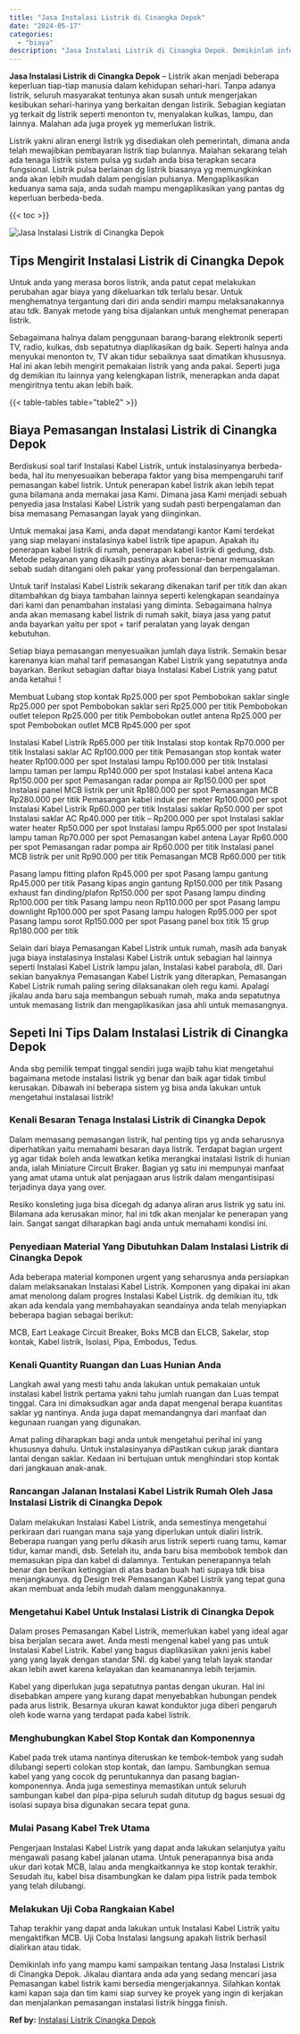 ```yaml
---
title: "Jasa Instalasi Listrik di Cinangka Depok"
date: "2024-05-17"
categories: 
  - "biaya"
description: "Jasa Instalasi Listrik di Cinangka Depok. Demikinlah info yang mampu kami sampaikan tentang Jasa Instalasi Listrik di Cinangka Depok. Jikalau diantara anda a..."
---
```


**Jasa Instalasi Listrik di Cinangka Depok** – Listrik akan menjadi beberapa keperluan tiap-tiap manusia dalam kehidupan sehari-hari. Tanpa adanya listrik, seluruh masyarakat tentunya akan susah untuk mengerjakan kesibukan sehari-harinya yang berkaitan dengan listirik. Sebagian kegiatan yg terkait dg listrik seperti menonton tv, menyalakan kulkas, lampu, dan lainnya. Malahan ada juga proyek yg memerlukan listrik.

Listrik yakni aliran energi listrik yg disediakan oleh pemerintah, dimana anda telah mewajibkan pembayaran listrik tiap bulannya. Malahan sekarang telah ada tenaga listrik sistem pulsa yg sudah anda bisa terapkan secara fungsional. Listrik pulsa berlainan dg listrik biasanya yg memungkinkan anda akan lebih mudah dalam pengisian pulsanya. Mengaplikasikan keduanya sama saja, anda sudah mampu mengaplikasikan yang pantas dg keperluan berbeda-beda.

{{< toc >}}

![Jasa Instalasi Listrik di Cinangka Depok](/images/instalasi-listrik-murah03.png)

## Tips Mengirit Instalasi Listrik di Cinangka Depok

Untuk anda yang merasa boros listrik, anda patut cepat melakukan perubahan agar biaya yang dikeluarkan tdk terlalu besar. Untuk menghematnya tergantung dari diri anda sendiri mampu melaksanakannya atau tdk. Banyak metode yang bisa dijalankan untuk menghemat penerapan listrik.

Sebagaimana halnya dalam penggunaan barang-barang elektronik seperti TV, radio, kulkas, dsb sepatutnya diaplikasikan dg baik. Seperti halnya anda menyukai menonton tv, TV akan tidur sebaiknya saat dimatikan khususnya. Hal ini akan lebih mengirit pemakaian listrik yang anda pakai. Seperti juga dg demikian itu lainnya yang kelengkapan listrik, menerapkan anda dapat mengiritnya tentu akan lebih baik.

{{< table-tables table="table2" >}}

## Biaya Pemasangan Instalasi Listrik di Cinangka Depok

Berdiskusi soal tarif Instalasi Kabel Listrik, untuk instalasinyanya berbeda-beda, hal itu menyesuaikan beberapa faktor yang bisa mempengaruhi tarif pemasangan kabel listrik. Untuk penerapan kabel listrik akan lebih tepat guna bilamana anda memakai jasa Kami. Dimana jasa Kami menjadi sebuah penyedia jasa Instalasi Kabel Listrik yang sudah pasti berpengalaman dan bisa memasang Pemasangan layak yang diinginkan.

Untuk memakai jasa Kami, anda dapat mendatangi kantor Kami terdekat yang siap melayani instalasinya kabel listrik tipe apapun. Apakah itu penerapan kabel listrik di rumah, penerapan kabel listrik di gedung, dsb. Metode pelayanan yang dikasih pastinya akan benar-benar memuaskan sebab sudah ditangani oleh pakar yang professional dan berpengalaman.

Untuk tarif Instalasi Kabel Listrik sekarang dikenakan tarif per titik dan akan ditambahkan dg biaya tambahan lainnya seperti kelengkapan seandainya dari kami dan penambahan instalasi yang diminta. Sebagaimana halnya anda akan memasang kabel listrik di rumah sakit, biaya jasa yang patut anda bayarkan yaitu per spot + tarif peralatan yang layak dengan kebutuhan.

Setiap biaya pemasangan menyesuaikan jumlah daya listrik. Semakin besar karenanya kian mahal tarif pemasangan Kabel Listrik yang sepatutnya anda bayarkan. Berikut sebagian daftar biaya Instalasi Kabel Listrik yang patut anda ketahui !

Membuat Lubang stop kontak Rp25.000 per spot Pembobokan saklar single Rp25.000 per spot Pembobokan saklar seri Rp25.000 per titik Pembobokan outlet telepon Rp25.000 per titik Pembobokan outlet antena Rp25.000 per spot Pembobokan outlet MCB Rp45.000 per spot

Instalasi Kabel Listrik Rp65.000 per titik Instalasi stop kontak Rp70.000 per titik Instalasi saklar AC Rp100.000 per titik Pemasangan stop kontak water heater Rp100.000 per spot Instalasi lampu Rp100.000 per titik Instalasi lampu taman per lampu Rp140.000 per spot Instalasi kabel antena Kaca Rp150.000 per spot Pemasangan radar pompa air Rp150.000 per spot Instalasi panel MCB listrik per unit Rp180.000 per spot Pemasangan MCB Rp280.000 per titik Pemasangan kabel induk per meter Rp100.000 per spot Instalasi Kabel Listrik Rp60.000 per titik Instalasi saklar Rp50.000 per spot Instalasi saklar AC Rp40.000 per titik – Rp200.000 per spot Instalasi saklar water heater Rp50.000 per spot Instalasi lampu Rp65.000 per spot Instalasi lampu taman Rp70.000 per spot Pemasangan kabel antena Layar Rp60.000 per spot Pemasangan radar pompa air Rp60.000 per titik Instalasi panel MCB listrik per unit Rp90.000 per titik Pemasangan MCB Rp60.000 per titik

Pasang lampu fitting plafon Rp45.000 per spot Pasang lampu gantung Rp45.000 per titik Pasang kipas angin gantung Rp150.000 per titik Pasang exhaust fan dinding/plafon Rp150.000 per spot Pasang lampu dinding Rp100.000 per titik Pasang lampu neon Rp110.000 per spot Pasang lampu downlight Rp100.000 per spot Pasang lampu halogen Rp95.000 per spot Pasang lampu sorot Rp150.000 per spot Pasang panel box titik 15 grup Rp180.000 per titik

Selain dari biaya Pemasangan Kabel Listrik untuk rumah, masih ada banyak juga biaya instalasinya Instalasi Kabel Listrik untuk sebagian hal lainnya seperti Instalasi Kabel Listrik lampu jalan, Instalasi kabel parabola, dll. Dari sekian banyaknya Pemasangan Kabel Listrik yang diterapkan, Pemasangan Kabel Listrik rumah paling sering dilaksanakan oleh regu kami. Apalagi jikalau anda baru saja membangun sebuah rumah, maka anda sepatutnya untuk memasang listrik dan mengaplikasikan jasa ahli untuk memasangnya.

## Sepeti Ini Tips Dalam Instalasi Listrik di Cinangka Depok


Anda sbg pemilik tempat tinggal sendiri juga wajib tahu kiat mengetahui bagaimana metode instalasi listrik yg benar dan baik agar tidak timbul kerusakan. Dibawah ini beberapa sistem yg bisa anda lakukan untuk mengetahui instalasai listrik!

### Kenali Besaran Tenaga Instalasi Listrik di Cinangka Depok

Dalam memasang pemasangan listrik, hal penting tips yg anda seharusnya diperhatikan yaitu memahami besaran daya listrik. Terdapat bagian urgent yg agar tidak boleh anda lewatkan ketika merangkai instalasi listrik di hunian anda, ialah Miniature Circuit Braker. Bagian yg satu ini mempunyai manfaat yang amat utama untuk alat penjagaan arus listrik dalam mengantisipasi terjadinya daya yang over.

Resiko konsleting juga bisa dicegah dg adanya aliran arus listrik yg satu ini. Bilamana ada kerusakan minor, hal ini tdk akan menjalar ke penerapan yang lain. Sangat sangat diharapkan bagi anda untuk memahami kondisi ini.

### Penyediaan Material Yang Dibutuhkan Dalam Instalasi Listrik di Cinangka Depok

Ada beberapa material komponen urgent yang seharusnya anda persiapkan dalam melaksanakan Instalasi Kabel Listrik. Komponen yang dipakai ini akan amat menolong dalam progres Instalasi Kabel Listrik. dg demikian itu, tdk akan ada kendala yang membahayakan seandainya anda telah menyiapkan beberapa bagian sebagai berikut:

MCB, Eart Leakage Circuit Breaker, Boks MCB dan ELCB, Sakelar, stop kontak, Kabel listrik, Isolasi, Pipa, Embodus, Tedus.

### Kenali Quantity Ruangan dan Luas Hunian Anda

Langkah awal yang mesti tahu anda lakukan untuk pemakaian untuk instalasi kabel listrik pertama yakni tahu jumlah ruangan dan Luas tempat tinggal. Cara ini dimaksudkan agar anda dapat mengenal berapa kuantitas saklar yg nantinya. Anda juga dapat memandangnya dari manfaat dan kegunaan ruangan yang digunakan.

Amat paling diharapkan bagi anda untuk mengetahui perihal ini yang khususnya dahulu. Untuk instalasinyanya diPastikan cukup jarak diantara lantai dengan saklar. Kedaan ini bertujuan untuk menghindari stop kontak dari jangkauan anak-anak.

### Rancangan Jalanan Instalasi Kabel Listrik Rumah Oleh Jasa Instalasi Listrik di Cinangka Depok

Dalam melakukan Instalasi Kabel Listrik, anda semestinya mengetahui perkiraan dari ruangan mana saja yang diperlukan untuk dialiri listrik. Beberapa ruangan yang perlu dikasih arus listrik seperti ruang tamu, kamar tidur, kamar mandi, dsb. Setelah itu, anda baru bisa membobok tembok dan memasukan pipa dan kabel di dalamnya. Tentukan penerapannya telah benar dan berikan ketinggian di atas badan buah hati supaya tdk bisa menjangkaunya. dg Design trek Pemasangan Kabel Listrik yang tepat guna akan membuat anda lebih mudah dalam menggunakannya.

### Mengetahui Kabel Untuk Instalasi Listrik di Cinangka Depok

Dalam proses Pemasangan Kabel Listrik, memerlukan kabel yang ideal agar bisa berjalan secara awet. Anda mesti mengenal kabel yang pas untuk Instalasi Kabel Listrik. Kabel yang bagus diaplikasikan yakni jenis kabel yang yang layak dengan standar SNI. dg kabel yang telah layak standar akan lebih awet karena kelayakan dan keamanannya lebih terjamin.

Kabel yang diperlukan juga sepatutnya pantas dengan ukuran. Hal ini disebabkan ampere yang kurang dapat menyebabkan hubungan pendek pada arus listrik. Besarnya ukuran kawat konduktor juga diberi pengaruh oleh kode warna yang terdapat pada kabel listrik.

### Menghubungkan Kabel Stop Kontak dan Komponennya

Kabel pada trek utama nantinya diteruskan ke tembok-tembok yang sudah dilubangi seperti colokan stop kontak, dan lampu. Sambungkan semua kabel yang yang cocok dg peruntukannya dan pasang bagian-komponennya. Anda juga semestinya memastikan untuk seluruh sambungan kabel dan pipa-pipa seluruh sudah ditutup dg bagus sesuai dg isolasi supaya bisa digunakan secara tepat guna.

### Mulai Pasang Kabel Trek Utama

Pengerjaan Instalasi Kabel Listrik yang dapat anda lakukan selanjutya yaitu mengawali pasang kabel jalanan utama. Untuk penerapannya bisa anda ukur dari kotak MCB, lalau anda mengkaitkannya ke stop kontak terakhir. Sesudah itu, kabel bisa disambungkan ke dalam pipa listrik pada tembok yang telah dilubangi.

### Melakukan Uji Coba Rangkaian Kabel

Tahap terakhir yang dapat anda lakukan untuk Instalasi Kabel Listrik yaitu mengaktifkan MCB. Uji Coba Instalasi langsung apakah listrik berhasil dialirkan atau tidak.

Demikinlah info yang mampu kami sampaikan tentang Jasa Instalasi Listrik di Cinangka Depok. Jikalau diantara anda ada yang sedang mencari jasa Pemasangan kabel listrik kami bersedia mengerjakannya. Silahkan kontak kami kapan saja dan tim kami siap survey ke proyek yang ingin di kerjakan dan menjalankan pemasangan instalasi listrik hingga finish.

**Ref by:** [Instalasi Listrik Cinangka Depok](https://id.wikipedia.org/wiki/Instalasi)
